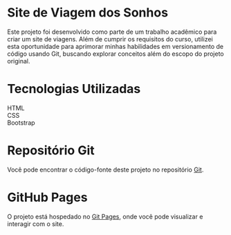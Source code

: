 <h1>Site de Viagem dos Sonhos</h1>
Este projeto foi desenvolvido como parte de um trabalho acadêmico para criar um site de viagens. Além de cumprir os requisitos do curso, utilizei esta oportunidade para aprimorar minhas habilidades em versionamento de código usando Git, buscando explorar conceitos além do escopo do projeto original.

<h1>Tecnologias Utilizadas</h1>
HTML <br> 
CSS <br>
Bootstrap

<h1>Repositório Git</h1>

Você pode encontrar o código-fonte deste projeto no repositório <a href="https://github.com/Sam-WillianDev/Viagem-dos-Sonhos">Git</a>.

<h1>GitHub Pages</h1>
O projeto está hospedado no <a href="https://github.com/Sam-WillianDev/Viagem-dos-Sonhos">Git Pages,</a> onde você pode visualizar e interagir com o site.

